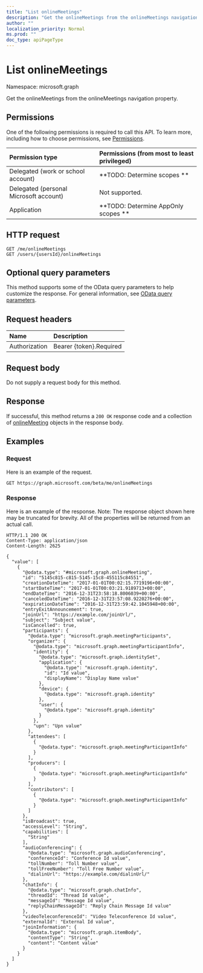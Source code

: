 ```yaml
---
title: "List onlineMeetings"
description: "Get the onlineMeetings from the onlineMeetings navigation property."
author: ""
localization_priority: Normal
ms.prod: ""
doc_type: apiPageType
---
```


# List onlineMeetings

Namespace: microsoft.graph

Get the onlineMeetings from the onlineMeetings navigation property.

## Permissions
One of the following permissions is required to call this API. To learn more, including how to choose permissions, see [Permissions](/concepts/permissions-reference.md).

|Permission type|Permissions (from most to least privileged)|
|:---|:---|
|Delegated (work or school account)|**TODO: Determine scopes **|
|Delegated (personal Microsoft account)|Not supported.|
|Application|**TODO: Determine AppOnly scopes **|

## HTTP request
<!-- {
  "blockType": "ignored"
}
-->
``` http
GET /me/onlineMeetings
GET /users/{usersId}/onlineMeetings
```

## Optional query parameters
This method supports some of the OData query parameters to help customize the response. For general information, see [OData query parameters](/graph/query-parameters).

## Request headers
|Name|Description|
|:---|:---|
|Authorization|Bearer {token}.Required|

## Request body
Do not supply a request body for this method.

## Response
If successful, this method returns a `200 OK` response code and a collection of [onlineMeeting](../resources/onlinemeeting.md) objects in the response body.

## Examples

### Request
Here is an example of the request.
<!-- {
  "blockType": "request",
  "name": "get_onlinemeeting"
}
-->
``` http
GET https://graph.microsoft.com/beta/me/onlineMeetings
```

### Response
Here is an example of the response. Note: The response object shown here may be truncated for brevity. All of the properties will be returned from an actual call.
<!-- {
  "blockType": "response",
  "truncated": true,
  "@odata.type": "collection(microsoft.graph.onlinemeeting)"
}
-->
``` http
HTTP/1.1 200 OK
Content-Type: application/json
Content-Length: 2625

{
  "value": [
    {
      "@odata.type": "#microsoft.graph.onlineMeeting",
      "id": "5145c815-c815-5145-15c8-455115c84551",
      "creationDateTime": "2017-01-01T00:02:15.7719196+00:00",
      "startDateTime": "2017-01-01T00:03:21.9189713+00:00",
      "endDateTime": "2016-12-31T23:58:18.8006039+00:00",
      "canceledDateTime": "2016-12-31T23:57:08.9220276+00:00",
      "expirationDateTime": "2016-12-31T23:59:42.1045948+00:00",
      "entryExitAnnouncement": true,
      "joinUrl": "https://example.com/joinUrl/",
      "subject": "Subject value",
      "isCancelled": true,
      "participants": {
        "@odata.type": "microsoft.graph.meetingParticipants",
        "organizer": {
          "@odata.type": "microsoft.graph.meetingParticipantInfo",
          "identity": {
            "@odata.type": "microsoft.graph.identitySet",
            "application": {
              "@odata.type": "microsoft.graph.identity",
              "id": "Id value",
              "displayName": "Display Name value"
            },
            "device": {
              "@odata.type": "microsoft.graph.identity"
            },
            "user": {
              "@odata.type": "microsoft.graph.identity"
            }
          },
          "upn": "Upn value"
        },
        "attendees": [
          {
            "@odata.type": "microsoft.graph.meetingParticipantInfo"
          }
        ],
        "producers": [
          {
            "@odata.type": "microsoft.graph.meetingParticipantInfo"
          }
        ],
        "contributors": [
          {
            "@odata.type": "microsoft.graph.meetingParticipantInfo"
          }
        ]
      },
      "isBroadcast": true,
      "accessLevel": "String",
      "capabilities": [
        "String"
      ],
      "audioConferencing": {
        "@odata.type": "microsoft.graph.audioConferencing",
        "conferenceId": "Conference Id value",
        "tollNumber": "Toll Number value",
        "tollFreeNumber": "Toll Free Number value",
        "dialinUrl": "https://example.com/dialinUrl/"
      },
      "chatInfo": {
        "@odata.type": "microsoft.graph.chatInfo",
        "threadId": "Thread Id value",
        "messageId": "Message Id value",
        "replyChainMessageId": "Reply Chain Message Id value"
      },
      "videoTeleconferenceId": "Video Teleconference Id value",
      "externalId": "External Id value",
      "joinInformation": {
        "@odata.type": "microsoft.graph.itemBody",
        "contentType": "String",
        "content": "Content value"
      }
    }
  ]
}
```

